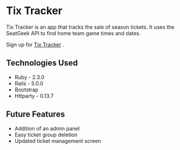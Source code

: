 # Tix Tracker

Tix Tracker is an app that tracks the sale of season tickets. It uses the SeatGeek API to find home team game times and dates.

Sign up for [Tix Tracker](http://tixtracker.herokuapp.com/)
.
## Technologies Used

* Ruby - 2.3.0
* Rails - 5.0.0
* Bootstrap
* Httparty - 0.13.7

## Future Features

* Addition of an admin panel
* Easy ticket group deletion
* Updated ticket management screen

